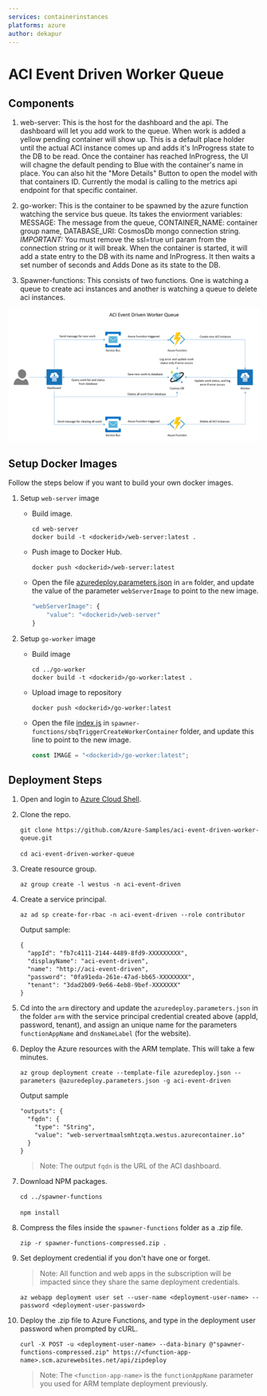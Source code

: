 ```yaml
---
services: containerinstances
platforms: azure
author: dekapur
---
```


# ACI Event Driven Worker Queue

## Components

1. web-server: This is the host for the dashboard and the api. The dashboard will let you add work to the queue. When work is added a yellow pending container will show up. This is a default place holder until the actual ACI instance comes up and adds it's InProgress state to the DB to be read. Once the container has reached InProgress, the UI will chagne the default pending to Blue with the container's name in place. You can also hit the "More Details" Button to open the model with that containers ID. Currently the modal is calling to the metrics api endpoint for that specific container.

2. go-worker: This is the container to be spawned by the azure function watching the service bus queue. Its takes the enviorment variables: MESSAGE: The message from the queue, CONTAINER_NAME: container group name, DATABASE_URI: CosmosDb mongo connection string. *IMPORTANT:* You must remove the ssl=true url param from the connection string or it will break. When the container is started, it will add a state entry to the DB with its name and InProgress. It then waits a set number of seconds and Adds Done as its state to the DB.

3. Spawner-functions: This consists of two functions. One is watching a queue to create aci instances and another is watching a queue to delete aci instances.

![](images/diagram.png)


## Setup Docker Images

Follow the steps below if you want to build your own docker images.

1. Setup `web-server` image
   - Build image.
     ```console
     cd web-server
     docker build -t <dockerid>/web-server:latest .
     ```
   - Push image to Docker Hub.
     ```console
     docker push <dockerid>/web-server:latest
     ```
   - Open the file [azuredeploy.parameters.json](arm/azuredeploy.parameters.json) in `arm` folder, and update the value of the parameter `webServerImage` to point to the new image.
     ```javascript
     "webServerImage": {
         "value": "<dockerid>/web-server"
     }
     ```

1. Setup `go-worker` image
   - Build image
     ```console
     cd ../go-worker
     docker build -t <dockerid>/go-worker:latest .
     ```
   - Upload image to repository
     ```console
     docker push <dockerid>/go-worker:latest
     ```
   - Open the file [index.js](spawner-functions/sbqTriggerCreateWorkerContainer/index.js) in `spawner-functions/sbqTriggerCreateWorkerContainer` folder, and update this line to point to the new image.
     ```javascript
     const IMAGE = "<dockerid>/go-worker:latest";
     ```

## Deployment Steps

1. Open and login to [Azure Cloud Shell](https://shell.azure.com).

2. Clone the repo.
   ```console
   git clone https://github.com/Azure-Samples/aci-event-driven-worker-queue.git

   cd aci-event-driven-worker-queue
   ```

3. Create resource group.
   ```console
   az group create -l westus -n aci-event-driven
   ```

4. Create a service principal.
   ```console
   az ad sp create-for-rbac -n aci-event-driven --role contributor
   ```
   Output sample:
   ```
   {
     "appId": "fb7c4111-2144-4489-8fd9-XXXXXXXXX",
     "displayName": "aci-event-driven",
     "name": "http://aci-event-driven",
     "password": "0fa91eda-261e-47ad-bb65-XXXXXXXX",
     "tenant": "3dad2b09-9e66-4eb8-9bef-XXXXXXX"
   }
   ```

5. Cd into the `arm` directory and update the `azuredeploy.parameters.json` in the folder `arm` with the service principal credential created above (appId, password, tenant), and assign an unique name for the parameters `functionAppName` and `dnsNameLabel` (for the website).

6. Deploy the Azure resources with the ARM template. This will take a few minutes.
   ```console
   az group deployment create --template-file azuredeploy.json --parameters @azuredeploy.parameters.json -g aci-event-driven
   ```
   Output sample
   ```
   "outputs": {
     "fqdn": {
       "type": "String",
       "value": "web-servertmaalsmhtzqta.westus.azurecontainer.io"
     }
   }
   ```
   > Note: The output `fqdn` is the URL of the ACI dashboard.

7. Download NPM packages.
   ```console
   cd ../spawner-functions

   npm install
   ```

8. Compress the files inside the `spawner-functions` folder as a .zip file.
   ```console
   zip -r spawner-functions-compressed.zip .
   ```

9. Set deployment credential if you don't have one or forget.
   >Note: All function and web apps in the subscription will be impacted since they share the same deployment credentials.

   ```console
   az webapp deployment user set --user-name <deployment-user-name> --password <deployment-user-password>
   ```

9. Deploy the .zip file to Azure Functions, and type in the deployment user password when prompted by cURL.
   ```console
   curl -X POST -u <deployment-user-name> --data-binary @"spawner-functions-compressed.zip" https://<function-app-name>.scm.azurewebsites.net/api/zipdeploy
   ```
   > Note: The `<function-app-name>` is the `functionAppName` parameter you used for ARM template deployment previously.
